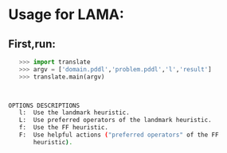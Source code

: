 # Usage for LAMA:
## First,run:
```python
   >>> import translate
   >>> argv = ['domain.pddl','problem.pddl','l','result']
   >>> translate.main(argv)
```


```bash
  

OPTIONS DESCRIPTIONS
   l:  Use the landmark heuristic.
   L:  Use preferred operators of the landmark heuristic.
   f:  Use the FF heuristic.
   F:  Use helpful actions ("preferred operators" of the FF
       heuristic).
```
